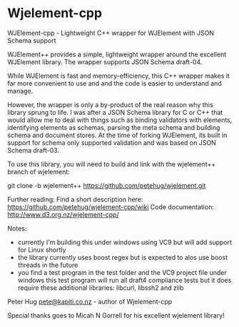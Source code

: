 Wjelement-cpp
=============

WJElement-cpp - Lightweight C++ wrapper for WJElement with JSON Schema support

WJElement++ provides a simple, lightweight wrapper around the excellent WJElement
library. The wrapper supports JSON Schema draft-04.

While WJElement is fast and memory-efficiency, this C++ wrapper makes it
far more convenient to use and and the code is easier to understand and 
manage.

However, the wrapper is only a by-product of the real reason why this
library sprung to life. I was after a JSON Schema library for C or C++
that would allow me to deal with things such as binding validators
with elements, identifying elements as schemas, parsing the meta schema
and building schema and document stores. At the time of forking WJElement, 
its built in support for schema only supported validation and was based on 
JSON Schema draft-03.

To use this library, you will need to build and link with the wjelement++
branch of wjelement:

 git clone -b wjelement++ https://github.com/petehug/wjelement.git
 
Further reading:
 Find a short description here: https://github.com/petehug/wjelement-cpp/wiki
 Code documentation: http://www.d3.org.nz/wjelement-cpp/

Notes: 

- currently I'm building this under windows using VC9 but will add support for Linux shortly
- the library currently uses boost regex but is expected to alos use boost threads in the future
- you find a test program in the test folder and the VC9 project file under windows
  this test program will run all draft4 compliance tests but it does require these additional
	libraries: libcurl, libssh2 and zlib

Peter Hug <pete@kapiti.co.nz>  - author of Wjelement-cpp

Special thanks goes to Micah N Gorrell for his excellent wjelement library!
